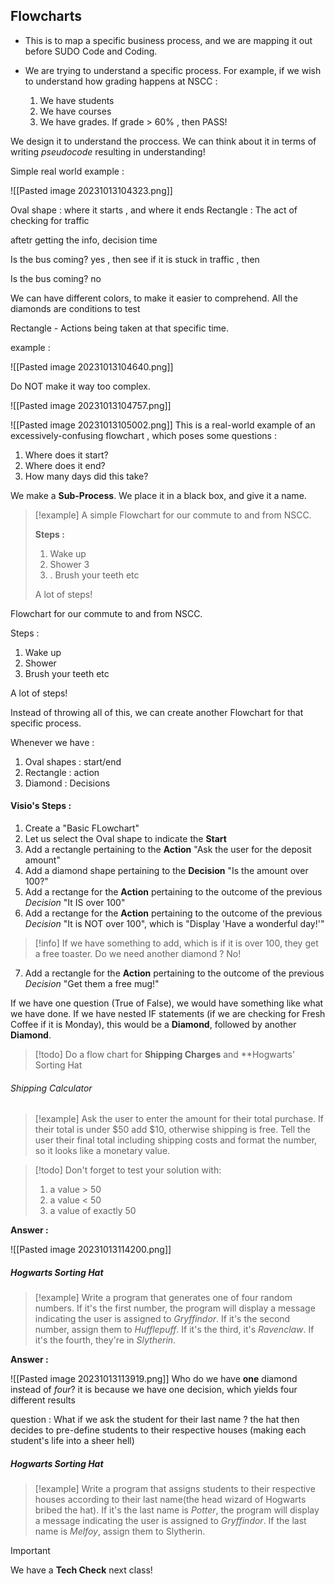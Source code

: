 


## Flowcharts 


- This is to map a specific business process, and we are mapping it out before SUDO Code and Coding. 
- We are trying to understand a specific process. For example, if we wish to understand how grading happens at NSCC :

	1.  We have students
	2. We have courses
	3. We have grades. If grade > 60% , then PASS!



We design it to understand the proccess. We can think about it in terms of writing *pseudocode* resulting in understanding!




Simple real world example : 




![[Pasted image 20231013104323.png]]

Oval shape : where it starts , and where it ends
Rectangle   : The act of checking for traffic 

aftetr getting the info, decision time 

Is the bus coming? yes , then see if it is stuck in traffic , then 

Is the bus coming? no



We can have different colors, to make it easier to comprehend. All the diamonds are conditions to test


Rectangle - Actions being taken at that specific time. 


example : 


![[Pasted image 20231013104640.png]]



Do NOT make it way too complex. 

![[Pasted image 20231013104757.png]]


![[Pasted image 20231013105002.png]]
This is a real-world example of an excessively-confusing flowchart , which poses some questions : 

1. Where does it start? 
2. Where does it end? 
3. How many days did this take?

We make a **Sub-Process**. We place it in a black box, and give it a name. 



> [!example] 
>  A simple Flowchart for our commute to and from NSCC. 
>  
>  **Steps :** 
>  
>  1. Wake up 
>  2. Shower 3
>  3. . Brush your teeth etc
>   
>   A lot of steps! 



Flowchart for our commute to and from NSCC. 


Steps : 

1. Wake up
2. Shower 
3. Brush your teeth etc


A lot of steps! 


Instead of throwing all of this, we can create another Flowchart for that specific process. 





Whenever we have :

1. Oval shapes : start/end
2. Rectangle : action
3. Diamond : Decisions





#### Visio's Steps :


1. Create a "Basic FLowchart"
2. Let us select the Oval shape to indicate the **Start**
3. Add a rectangle pertaining to the **Action** "Ask the user for the deposit amount"
4. Add a diamond shape pertaining to the **Decision** "Is the amount over 100?"
5. Add a rectange for the **Action** pertaining to the outcome of the previous *Decision* "It IS over 100"
6. Add a rectange for the **Action** pertaining to the outcome of the previous *Decision* "It is NOT over 100", which is "Display 'Have a wonderful day!'"

> [!info] 
>  If we have something to add, which is if it is over 100, they get a free toaster. Do we need another diamond ? No!

7. Add a rectangle for the **Action** pertaining to the outcome of the previous *Decision* "Get them a free mug!"




If we have one question (True of False), we would have something like what we have done.
If we have nested IF statements (if we are checking for Fresh Coffee if it is Monday), this would be a **Diamond**, followed by another **Diamond**.


> [!todo] 
>Do a flow chart for **Shipping Charges** and **Hogwarts' Sorting Hat   


###### Shipping Calculator 

>[!example]
>Ask the user to enter the amount for their total purchase. If their
total is under $50 add $10, otherwise shipping is free. Tell the
user their final total including shipping costs and format the
number, so it looks like a monetary value.

> [!todo] 
Don't forget to test your solution with:
>1. a value > 50 
>2. a value < 50
>3. a value of exactly 50
 





**Answer :**

![[Pasted image 20231013114200.png]]



##### Hogwarts Sorting Hat


> [!example] 
> Write a program that generates one of four random numbers. If
it's the first number, the program will display a message
indicating the user is assigned to *Gryffindor*. If it's the second
number, assign them to *Hufflepuff*. If it's the third, it's *Ravenclaw*.
If it's the fourth, they're in *Slytherin*. 




**Answer :**

![[Pasted image 20231013113919.png]]
Who do we have **one** diamond instead of *four*? it is because we have one decision, which yields four different results



question : What if we ask the student for their last name ? the hat then decides to pre-define students to their respective houses (making each student's life into a sheer hell)



##### Hogwarts Sorting Hat


> [!example] 
> Write a program that assigns students to their respective houses according to their last name(the head wizard of Hogwarts bribed the hat). If
it's the last name is *Potter*, the program will display a message
indicating the user is assigned to *Gryffindor*. If  the last name is *Melfoy*, assign them to Slytherin.












> [!important] 
> We have a **Tech Check** next class! 